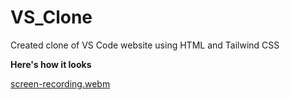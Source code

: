 # VS_Clone
Created clone of VS Code website using HTML and Tailwind CSS

**Here's how it looks**

[screen-recording.webm](https://user-images.githubusercontent.com/117113144/210139927-c8fbc1e0-3e88-434f-b490-05ac09004bcd.webm)

